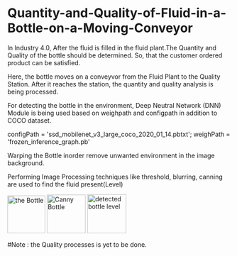 # Quantity-and-Quality-of-Fluid-in-a-Bottle-on-a-Moving-Conveyor

In Industry 4.0, After the fluid is filled in the fluid plant.The Quantity and Quality of the bottle should be determined. So, that the customer ordered product can be satisfied.

Here, the bottle moves on a conveyvor from the Fluid Plant to the Quality Station. After it reaches the station, the quantity and quality analysis is being processed.

For detecting the bottle in the environment, Deep Neutral Network (DNN) Module is being used based on weighpath and configpath in addition to COCO dataset.

configPath = 'ssd_mobilenet_v3_large_coco_2020_01_14.pbtxt';
weighPath = 'frozen_inference_graph.pb'

Warping the Bottle inorder remove unwanted environment in the image background.

Performing Image Processing techniques like threshold, blurring, canning are used to find the fluid present(Level)

<img width="85" alt="the Bottle" src="https://github.com/user-attachments/assets/98add166-ea98-4d5a-9244-706d5559fdd4" />       <img width="87" alt="Canny Bottle" src="https://github.com/user-attachments/assets/8c7f011f-2f24-4313-995d-0bfb21262b91" />       <img width="88" alt="detected bottle level" src="https://github.com/user-attachments/assets/79b93542-2944-45a9-a0b0-c52d4e344476" />





#Note : the Quality processes is yet to be done.







